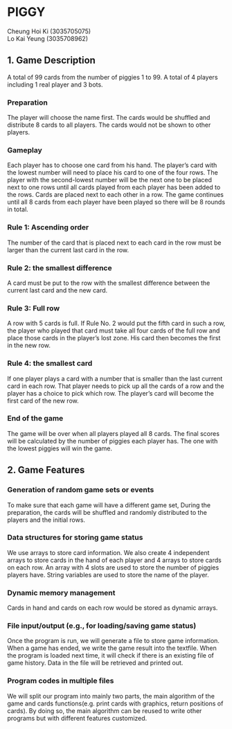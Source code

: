 # PIGGY
 
 
Cheung Hoi Ki (3035705075) <br/>
Lo Kai Yeung (3035708962)
 
 
 
## 1. Game Description
 
A total of 99 cards from the number of piggies 1 to 99. A total of 4 players including 1 real player and 3 bots. 
 
 
### Preparation
 
The player will choose the name first. The cards would be shuffled and distribute 8 cards to all players. The cards would not be shown to other players.
 
 
### Gameplay
 
Each player has to choose one card from his hand. The player’s card with the lowest number will need to place his card to one of the four rows. The player with the second-lowest number will be the next one to be placed next to one rows until all cards played from each player has been added to the rows. Cards are placed next to each other in a row. The game continues until all 8 cards from each player have been played so there will be 8 rounds in total.
 
 
### Rule 1: Ascending order
 
The number of the card that is placed next to each card in the row must be larger than the current last card in the row.
 
 
### Rule  2: the smallest difference
 
A card must be put to the row with the smallest difference between the current last card and the new card.
 
### Rule  3: Full row
 
A row with 5 cards is full. If Rule No. 2 would put the fifth card in such a row, the player who played that card must take all four cards of the full row and place those cards in the player’s lost zone. His card then becomes the first in the new row.
 
 
### Rule 4: the smallest card
 
If one player plays a card with a number that is smaller than the last current card in each row. That player needs to pick up all the cards of a row and the player has a choice to pick which row. The player’s card will become the first card of the new row.
 
 
### End of the game
 
The game will be over when all players played all 8 cards. The final scores will be calculated by the number of piggies each player has. The one with the lowest piggies will win the game.



## 2. Game Features

### Generation of random game sets or events
To make sure that each game will have a different game set, During the preparation, the cards will be shuffled and randomly distributed to the players and the initial rows.
 
### Data structures for storing game status
We use arrays to store card information. We also create 4 independent arrays to store cards in the hand of each player and 4 arrays to store cards on each row. An array with 4 slots are used to store the number of piggies players have. String variables are used to store the name of the player.


### Dynamic memory management
Cards in hand and cards on each row would be stored as dynamic arrays.
 
 
### File input/output (e.g., for loading/saving game status)
Once the program is run, we will generate a file to store game information. When a game has ended, we write the game result into the textfile. When the program is loaded next time, it will check if there is an existing file of game history. Data in the file will be retrieved and printed out.
 
 
### Program codes in multiple files
We will split our program into mainly two parts, the main algorithm of the game and cards functions(e.g. print cards with graphics, return positions of cards). By doing so, the main algorithm can be reused to write other programs but with different features customized. 

